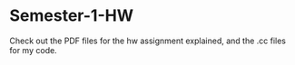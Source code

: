 # Semester-1-HW

Check out the PDF files for the hw assignment explained, and the .cc files for my code.
